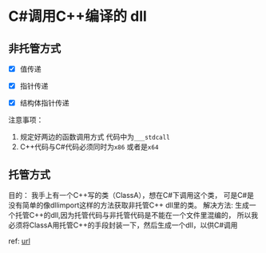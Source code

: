 # C#调用C++编译的 dll



## 非托管方式

-[x] 值传递
-[x] 指针传递
-[x] 结构体指针传递


注意事项：
1. 规定好两边的函数调用方式 代码中为`___stdcall`
2. C++代码与C#代码必须同时为`x86` 或者是`x64`



## 托管方式

目的：
我手上有一个C++写的类（ClassA），想在C\#下调用这个类，
可是C\#是没有简单的像dllimport这样的方法获取非托管C++ dll里的类。
解决方法:
生成一个托管C++的dll,因为托管代码与非托管代码是不能在一个文件里混编的，
所以我必须将ClassA用托管C++的手段封装一下，然后生成一个dll，以供C#调用

ref: [url](https://blog.51cto.com/joeyliu/1297961)
